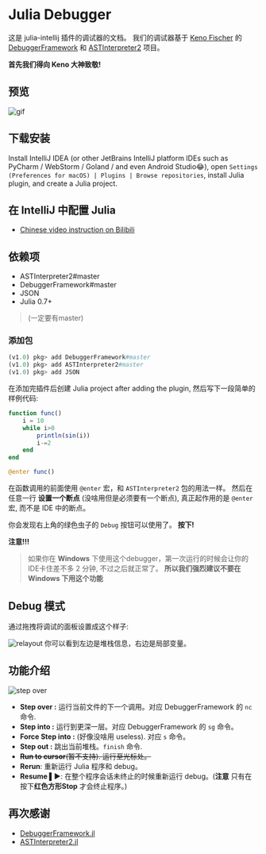 # Julia Debugger
这是 julia-intellij 插件的调试器的文档。
我们的调试器基于 [Keno Fischer](https://github.com/Keno) 的 [DebuggerFramework](https://github.com/Keno/DebuggerFramework.jl) 和 [ASTInterpreter2](https://github.com/Keno/ASTInterpreter2.jl) 项目。 

**首先我们得向 Keno 大神致敬!**

## 预览
![gif](https://user-images.githubusercontent.com/20026798/50418049-670a7080-0864-11e9-96cf-d0ebc5b26431.gif)

## 下载安装

Install IntelliJ IDEA (or other JetBrains IntelliJ platform IDEs such as PyCharm / WebStorm / Goland / and even Android Studio:joy:),
open `Settings (Preferences for macOS) | Plugins | Browse repositories`,
install Julia plugin, and create a Julia project.

## 在 IntelliJ 中配置 Julia
+ [Chinese video instruction on Bilibili](https://www.bilibili.com/video/av20155813)

## 依赖项
- ASTInterpreter2#master
- DebuggerFramework#master
- JSON
- Julia 0.7+
> (一定要有master)

### 添加包
```julia
(v1.0) pkg> add DebuggerFramework#master
(v1.0) pkg> add ASTInterpreter2#master
(v1.0) pkg> add JSON
```

在添加完插件后创建 Julia project after adding the plugin,
然后写下一段简单的样例代码:
```julia
function func()
    i = 10
    while i>0
        println(sin(i))
        i-=2
    end
end

@enter func()
```

在函数调用的前面使用 `@enter` 宏，和 `ASTInterpreter2` 包的用法一样。 
然后在任意一行 **设置一个断点** (没啥用但是必须要有一个断点), 真正起作用的是 `@enter` 宏, 而不是 IDE 中的断点。

你会发现右上角的绿色虫子的 `Debug` 按钮可以使用了。 **按下!**

**注意!!!** 
> 如果你在 **Windows** 下使用这个debugger，第一次运行的时候会让你的IDE卡住差不多 2 分钟, 不过之后就正常了。 **所以我们强烈建议不要在 Windows 下用这个功能**

## Debug 模式
通过拖拽将调试的面板设置成这个样子:

![relayout](https://user-images.githubusercontent.com/20026798/50675140-172b6680-1027-11e9-93cb-a25370a37667.jpg)
你可以看到左边是堆栈信息，右边是局部变量。
## 功能介绍
![step over](https://user-images.githubusercontent.com/20026798/50675203-77baa380-1027-11e9-8e14-e712ae9556b6.jpg)
- **Step over :** 运行当前文件的下一个调用。对应 DebuggerFramework 的 `nc` 命令.
- **Step into :** 运行到更深一层。对应 DebuggerFramework 的 `sg` 命令。
- **Force Step into :** (好像没啥用 useless). 对应 `s` 命令。
- **Step out :** 跳出当前堆栈。`finish` 命令.
- <del>**Run to cursor**(暂不支持). 运行至光标处。</del>
- **Rerun**: 重新运行 Julia 程序和 debug。
- **Resume ▌▶**: 在整个程序会话未终止的时候重新运行 debug。(**注意** 只有在按下**红色方形Stop** 才会终止程序。)

## 再次感谢
- [DebuggerFramework.jl](https://github.com/Keno/DebuggerFramework.jl)
- [ASTInterpreter2.jl](https://github.com/Keno/ASTInterpreter2.jl)
